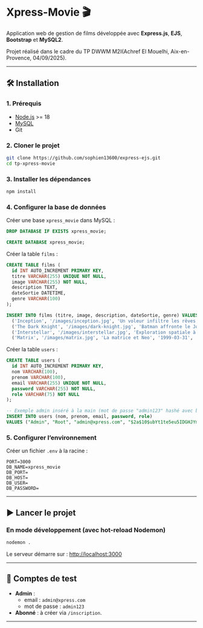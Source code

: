 # Xpress-Movie 🎬

Application web de gestion de films développée avec **Express.js**, **EJS**, **Bootstrap** et **MySQL2**.

Projet réalisé dans le cadre du TP DWWM M2I(Achref El Mouelhi, Aix-en-Provence, 04/09/2025).

---

## 🛠️ Installation

### 1. Prérequis
- [Node.js](https://nodejs.org/) >= 18
- [MySQL](https://dev.mysql.com/downloads/mysql/)
- Git

### 2. Cloner le projet
```bash
git clone https://github.com/sophien13600/express-ejs.git
cd tp-xpress-movie
```

### 3. Installer les dépendances
```bash
npm install
```

### 4. Configurer la base de données
Créer une base `xpress_movie` dans MySQL :

```sql
DROP DATABASE IF EXISTS xpress_movie;
```

```sql
CREATE DATABASE xpress_movie;
```

Créer la table `films` :
```sql
CREATE TABLE films (
  id INT AUTO_INCREMENT PRIMARY KEY,
  titre VARCHAR(255) UNIQUE NOT NULL,
  image VARCHAR(255) NOT NULL,
  description TEXT,
  dateSortie DATETIME,
  genre VARCHAR(100)
);

INSERT INTO films (titre, image, description, dateSortie, genre) VALUES
  ('Inception', '/images/inception.jpg', 'Un voleur infiltre les rêves pour dérober des secrets.', '2010-07-16 00:00:00', 'Science-Fiction'),
  ('The Dark Knight', '/images/dark-knight.jpg', 'Batman affronte le Joker à Gotham.', '2008-07-18 00:00:00', 'Action'),
  ('Interstellar', '/images/interstellar.jpg', 'Exploration spatiale à travers un trou de ver pour sauver l''humanité.', '2014-11-07 00:00:00', 'Science-Fiction'),
  ('Matrix', '/images/matrix.jpg', 'La matrice et Neo', '1999-03-31', 'Action');
```

Créer la table `users` :
```sql
CREATE TABLE users (
  id INT AUTO_INCREMENT PRIMARY KEY,
  nom VARCHAR(100),
  prenom VARCHAR(100),
  email VARCHAR(255) UNIQUE NOT NULL,
  password VARCHAR(255) NOT NULL,
  role VARCHAR(75) NOT NULL
);

-- Exemple admin inséré à la main (mot de passe "admin123" hashé avec bcrypt)
INSERT INTO users (nom, prenom, email, password, role)
VALUES ("Admin", "Root", "admin@xpress.com", "$2a$10$ubYt1te5eu5IDGHJYmeieOjSXfMUav0vsHlKj1nN5ogCdnKebcyPy", "admin");
```

### 5. Configurer l’environnement
Créer un fichier `.env` à la racine :
```env
PORT=3000
DB_NAME=xpress_movie
DB_PORT=
DB_HOST=
DB_USER=
DB_PASSWORD=
```

---

## ▶️ Lancer le projet

### En mode développement (avec hot-reload Nodemon)
```bash
nodemon .
```

Le serveur démarre sur : [http://localhost:3000](http://localhost:3000)

---

## 👤 Comptes de test
- **Admin** :
  - email : `admin@xpress.com`
  - mot de passe : `admin123`
- **Abonné** : à créer via `/inscription`.

---